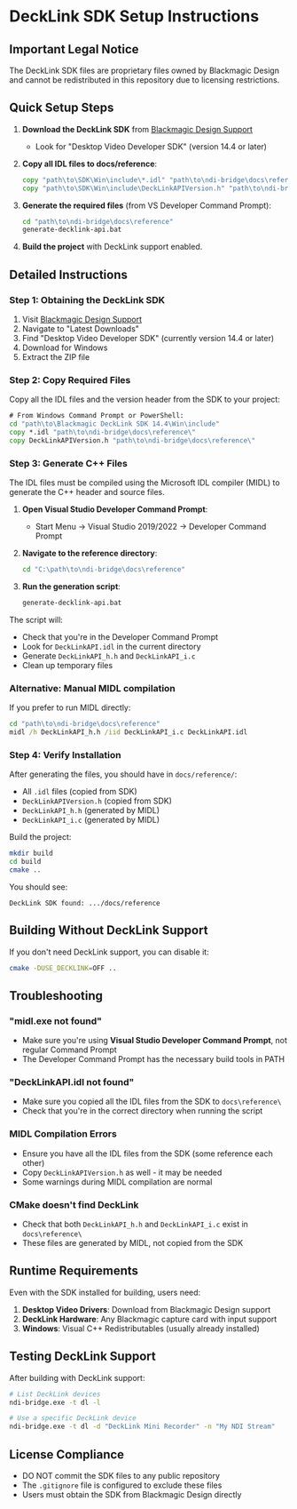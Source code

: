 # DeckLink SDK Setup Instructions

## Important Legal Notice
The DeckLink SDK files are proprietary files owned by Blackmagic Design and cannot be redistributed in this repository due to licensing restrictions.

## Quick Setup Steps

1. **Download the DeckLink SDK** from [Blackmagic Design Support](https://www.blackmagicdesign.com/support/)
   - Look for "Desktop Video Developer SDK" (version 14.4 or later)

2. **Copy all IDL files to docs/reference**:
   ```cmd
   copy "path\to\SDK\Win\include\*.idl" "path\to\ndi-bridge\docs\reference\"
   copy "path\to\SDK\Win\include\DeckLinkAPIVersion.h" "path\to\ndi-bridge\docs\reference\"
   ```

3. **Generate the required files** (from VS Developer Command Prompt):
   ```cmd
   cd "path\to\ndi-bridge\docs\reference"
   generate-decklink-api.bat
   ```

4. **Build the project** with DeckLink support enabled.

## Detailed Instructions

### Step 1: Obtaining the DeckLink SDK

1. Visit [Blackmagic Design Support](https://www.blackmagicdesign.com/support/)
2. Navigate to "Latest Downloads"
3. Find "Desktop Video Developer SDK" (currently version 14.4 or later)
4. Download for Windows
5. Extract the ZIP file

### Step 2: Copy Required Files

Copy all the IDL files and the version header from the SDK to your project:

```cmd
# From Windows Command Prompt or PowerShell:
cd "path\to\Blackmagic DeckLink SDK 14.4\Win\include"
copy *.idl "path\to\ndi-bridge\docs\reference\"
copy DeckLinkAPIVersion.h "path\to\ndi-bridge\docs\reference\"
```

### Step 3: Generate C++ Files

The IDL files must be compiled using the Microsoft IDL compiler (MIDL) to generate the C++ header and source files.

1. **Open Visual Studio Developer Command Prompt**:
   - Start Menu → Visual Studio 2019/2022 → Developer Command Prompt

2. **Navigate to the reference directory**:
   ```cmd
   cd "C:\path\to\ndi-bridge\docs\reference"
   ```

3. **Run the generation script**:
   ```cmd
   generate-decklink-api.bat
   ```

The script will:
- Check that you're in the Developer Command Prompt
- Look for `DeckLinkAPI.idl` in the current directory
- Generate `DeckLinkAPI_h.h` and `DeckLinkAPI_i.c`
- Clean up temporary files

### Alternative: Manual MIDL compilation

If you prefer to run MIDL directly:
```cmd
cd "path\to\ndi-bridge\docs\reference"
midl /h DeckLinkAPI_h.h /iid DeckLinkAPI_i.c DeckLinkAPI.idl
```

### Step 4: Verify Installation

After generating the files, you should have in `docs/reference/`:
- All `.idl` files (copied from SDK)
- `DeckLinkAPIVersion.h` (copied from SDK)
- `DeckLinkAPI_h.h` (generated by MIDL)
- `DeckLinkAPI_i.c` (generated by MIDL)

Build the project:
```bash
mkdir build
cd build
cmake ..
```

You should see:
```
DeckLink SDK found: .../docs/reference
```

## Building Without DeckLink Support

If you don't need DeckLink support, you can disable it:
```bash
cmake -DUSE_DECKLINK=OFF ..
```

## Troubleshooting

### "midl.exe not found"
- Make sure you're using **Visual Studio Developer Command Prompt**, not regular Command Prompt
- The Developer Command Prompt has the necessary build tools in PATH

### "DeckLinkAPI.idl not found"
- Make sure you copied all the IDL files from the SDK to `docs\reference\`
- Check that you're in the correct directory when running the script

### MIDL Compilation Errors
- Ensure you have all the IDL files from the SDK (some reference each other)
- Copy `DeckLinkAPIVersion.h` as well - it may be needed
- Some warnings during MIDL compilation are normal

### CMake doesn't find DeckLink
- Check that both `DeckLinkAPI_h.h` and `DeckLinkAPI_i.c` exist in `docs\reference\`
- These files are generated by MIDL, not copied from the SDK

## Runtime Requirements

Even with the SDK installed for building, users need:
1. **Desktop Video Drivers**: Download from Blackmagic Design support
2. **DeckLink Hardware**: Any Blackmagic capture card with input support
3. **Windows**: Visual C++ Redistributables (usually already installed)

## Testing DeckLink Support

After building with DeckLink support:
```bash
# List DeckLink devices
ndi-bridge.exe -t dl -l

# Use a specific DeckLink device
ndi-bridge.exe -t dl -d "DeckLink Mini Recorder" -n "My NDI Stream"
```

## License Compliance
- DO NOT commit the SDK files to any public repository
- The `.gitignore` file is configured to exclude these files
- Users must obtain the SDK from Blackmagic Design directly
